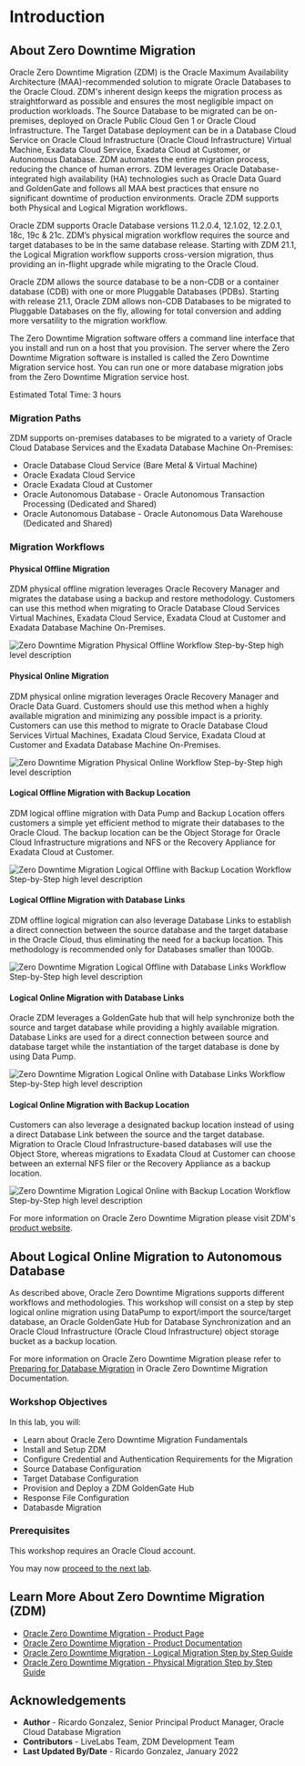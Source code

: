 # Introduction

## About Zero Downtime Migration

Oracle Zero Downtime Migration (ZDM) is the Oracle Maximum Availability Architecture (MAA)-recommended solution to migrate Oracle Databases to the Oracle Cloud. ZDM's inherent design keeps the migration process as straightforward as possible and ensures the most negligible impact on production workloads. The Source Database to be migrated can be on-premises, deployed on Oracle Public Cloud Gen 1 or Oracle Cloud Infrastructure. The Target Database deployment can be in a Database Cloud Service on Oracle Cloud Infrastructure (Oracle Cloud Infrastructure) Virtual Machine, Exadata Cloud Service, Exadata Cloud at Customer, or Autonomous Database. ZDM automates the entire migration process, reducing the chance of human errors. ZDM leverages Oracle Database-integrated high availability (HA) technologies such as Oracle Data Guard and GoldenGate and follows all MAA best practices that ensure no significant downtime of production environments. Oracle ZDM supports both Physical and Logical Migration workflows. 

Oracle ZDM supports Oracle Database versions 11.2.0.4, 12.1.02, 12.2.0.1, 18c, 19c & 21c. ZDM’s physical migration workflow requires the source and target databases to be in the same database release.  Starting with ZDM 21.1, the Logical Migration workflow supports cross-version migration, thus providing an in-flight upgrade while migrating to the Oracle Cloud.

Oracle ZDM allows the source database to be a non-CDB or a container database (CDB) with one or more Pluggable Databases (PDBs). Starting with release 21.1, Oracle ZDM allows non-CDB Databases to be migrated to Pluggable Databases on the fly, allowing for total conversion and adding more versatility to the migration workflow. 

The Zero Downtime Migration software offers a command line interface that you install and run on a host that you provision. The server where the Zero Downtime Migration software is installed is called the Zero Downtime Migration service host. You can run one or more database migration jobs from the Zero Downtime Migration service host.

Estimated Total Time: 3 hours

### Migration Paths
ZDM supports on-premises databases to be migrated to a variety of Oracle Cloud Database Services and the Exadata Database Machine On-Premises:  
*	Oracle Database Cloud Service	(Bare Metal & Virtual Machine)
*	Oracle Exadata Cloud Service
*	Oracle Exadata Cloud at Customer
*	Oracle Autonomous Database - Oracle Autonomous Transaction Processing  (Dedicated and Shared)
* Oracle Autonomous Database - Oracle Autonomous Data Warehouse (Dedicated and Shared)


### Migration Workflows

#### Physical Offline Migration
ZDM physical offline migration leverages Oracle Recovery Manager and migrates the database using a backup and restore methodology. Customers can use this method when migrating to Oracle Database Cloud Services Virtual Machines, Exadata Cloud Service, Exadata Cloud at Customer and Exadata Database Machine On-Premises. 

![Zero Downtime Migration Physical Offline Workflow Step-by-Step high level description](./images/physical-offline-workflow.png " ")


#### Physical Online Migration
ZDM physical online migration leverages Oracle Recovery Manager and Oracle Data Guard. Customers should use this method when a highly available migration and minimizing any possible impact is a priority. Customers can use this method to migrate to Oracle Database Cloud Services Virtual Machines, Exadata Cloud Service, Exadata Cloud at Customer and Exadata Database Machine On-Premises.

![Zero Downtime Migration Physical Online Workflow Step-by-Step high level description](./images/physical-online-workflow.png " ")


#### Logical Offline Migration with Backup Location
ZDM logical offline migration with Data Pump and Backup Location offers customers a simple yet efficient method to migrate their databases to the Oracle Cloud. The backup location can be the Object Storage for Oracle Cloud Infrastructure migrations and NFS or the Recovery Appliance for Exadata Cloud at Customer.

![Zero Downtime Migration Logical Offline with Backup Location Workflow Step-by-Step high level description](./images/logical-offline-backup-workflow.png " ")

#### Logical Offline Migration with Database Links
ZDM offline logical migration can also leverage Database Links to establish a direct connection between the source database and the target database in the Oracle Cloud, thus eliminating the need for a backup location. This methodology is recommended only for Databases smaller than 100Gb.

![Zero Downtime Migration Logical Offline with Database Links Workflow Step-by-Step high level description](./images/logical-offline-dblinks-workflow.png " ")

#### Logical Online Migration with Database Links
Oracle ZDM leverages a GoldenGate hub that will help synchronize both the source and target database while providing a highly available migration. Database Links are used for a direct connection between source and database target while the instantiation of the target database is done by using Data Pump.

![Zero Downtime Migration Logical Online with Database Links Workflow Step-by-Step high level description](./images/logical-online-dblinks-workflow.png " ")

#### Logical Online Migration with Backup Location
Customers can also leverage a designated backup location instead of using a direct Database Link between the source and the target database. Migration to Oracle Cloud Infrastructure-based databases will use the Object Store, whereas migrations to Exadata Cloud at Customer can choose between an external NFS filer or the Recovery Appliance as a backup location.

![Zero Downtime Migration Logical Online with Backup Location Workflow Step-by-Step high level description](./images/logical-online-backup-workflow.png " ")


For more information on Oracle Zero Downtime Migration please visit ZDM's [product website](www.oracle.com/goto/zdm).


## About Logical Online Migration to Autonomous Database

As described above, Oracle Zero Downtime Migrations supports different workflows and methodologies. This workshop will consist on a step by step logical online migration using DataPump to export/import the source/target database, an Oracle GoldenGate Hub for Database Synchronization and an Oracle Cloud Infrastructure (Oracle Cloud Infrastructure) object storage bucket as a backup location.

For more information on Oracle Zero Downtime Migration please refer to [Preparing for Database Migration](https://docs.oracle.com/en/database/oracle/zero-downtime-migration/21.1/zdmug/preparing-for-database-migration.html#GUID-46459904-7B68-4B7B-8EC6-C66423CEB6B9) in Oracle Zero Downtime Migration Documentation.


### Workshop Objectives

In this lab, you will:
* Learn about Oracle Zero Downtime Migration Fundamentals
* Install and Setup ZDM
* Configure Credential and Authentication Requirements for the Migration
* Source Database Configuration
* Target Database Configuration
* Provision and Deploy a ZDM GoldenGate Hub
* Response File Configuration
* Databasde Migration

### Prerequisites
This workshop requires an Oracle Cloud account.

You may now [proceed to the next lab](#next).

## Learn More About Zero Downtime Migration (ZDM)

* [Oracle Zero Downtime Migration - Product Page](http://www.oracle.com/goto/zdm)
* [Oracle Zero Downtime Migration - Product Documentation](https://docs.oracle.com/en/database/oracle/zero-downtime-migration/)
* [Oracle Zero Downtime Migration - Logical Migration Step by Step Guide](https://www.oracle.com/a/tech/docs/oracle-zdm-logical-migration-step-by-step-guide.pdf)
* [Oracle Zero Downtime Migration - Physical Migration Step by Step Guide](https://www.oracle.com/a/tech/docs/oracle-zdm-step-by-step-guide.pdf)



## Acknowledgements
* **Author** - Ricardo Gonzalez, Senior Principal Product Manager, Oracle Cloud Database Migration
* **Contributors** - LiveLabs Team, ZDM Development Team
* **Last Updated By/Date** - Ricardo Gonzalez, January 2022
